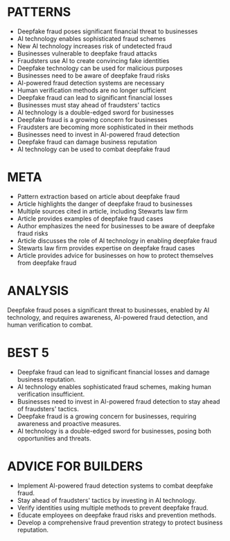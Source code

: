 # PATTERNS
* Deepfake fraud poses significant financial threat to businesses
* AI technology enables sophisticated fraud schemes
* New AI technology increases risk of undetected fraud
* Businesses vulnerable to deepfake fraud attacks
* Fraudsters use AI to create convincing fake identities
* Deepfake technology can be used for malicious purposes
* Businesses need to be aware of deepfake fraud risks
* AI-powered fraud detection systems are necessary
* Human verification methods are no longer sufficient
* Deepfake fraud can lead to significant financial losses
* Businesses must stay ahead of fraudsters' tactics
* AI technology is a double-edged sword for businesses
* Deepfake fraud is a growing concern for businesses
* Fraudsters are becoming more sophisticated in their methods
* Businesses need to invest in AI-powered fraud detection
* Deepfake fraud can damage business reputation
* AI technology can be used to combat deepfake fraud

# META
* Pattern extraction based on article about deepfake fraud
* Article highlights the danger of deepfake fraud to businesses
* Multiple sources cited in article, including Stewarts law firm
* Article provides examples of deepfake fraud cases
* Author emphasizes the need for businesses to be aware of deepfake fraud risks
* Article discusses the role of AI technology in enabling deepfake fraud
* Stewarts law firm provides expertise on deepfake fraud cases
* Article provides advice for businesses on how to protect themselves from deepfake fraud

# ANALYSIS
Deepfake fraud poses a significant threat to businesses, enabled by AI technology, and requires awareness, AI-powered fraud detection, and human verification to combat.

# BEST 5
* Deepfake fraud can lead to significant financial losses and damage business reputation.
* AI technology enables sophisticated fraud schemes, making human verification insufficient.
* Businesses need to invest in AI-powered fraud detection to stay ahead of fraudsters' tactics.
* Deepfake fraud is a growing concern for businesses, requiring awareness and proactive measures.
* AI technology is a double-edged sword for businesses, posing both opportunities and threats.

# ADVICE FOR BUILDERS
* Implement AI-powered fraud detection systems to combat deepfake fraud.
* Stay ahead of fraudsters' tactics by investing in AI technology.
* Verify identities using multiple methods to prevent deepfake fraud.
* Educate employees on deepfake fraud risks and prevention methods.
* Develop a comprehensive fraud prevention strategy to protect business reputation.
